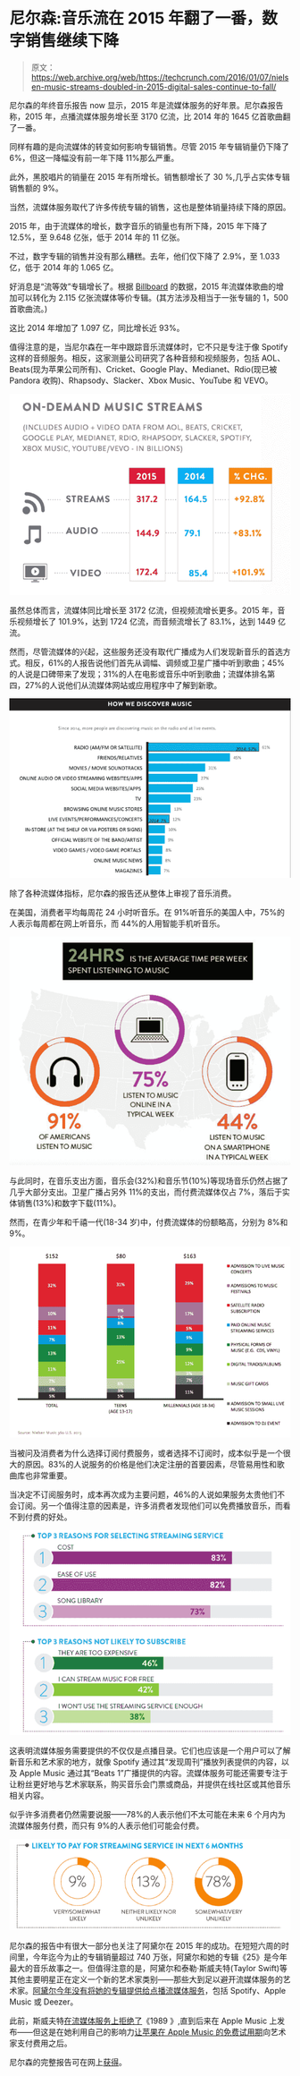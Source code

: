 # 尼尔森:音乐流在 2015 年翻了一番，数字销售继续下降

> 原文：<https://web.archive.org/web/https://techcrunch.com/2016/01/07/nielsen-music-streams-doubled-in-2015-digital-sales-continue-to-fall/>

尼尔森的年终音乐报告 now 显示，2015 年是流媒体服务的好年景。尼尔森报告称，2015 年，点播流媒体服务增长至 3170 亿流，比 2014 年的 1645 亿首歌曲翻了一番。

同样有趣的是向流媒体的转变如何影响专辑销售。尽管 2015 年专辑销量仍下降了 6%，但这一降幅没有前一年下降 11%那么严重。

此外，黑胶唱片的销量在 2015 年有所增长。销售额增长了 30 %,几乎占实体专辑销售额的 9%。

当然，流媒体服务取代了许多传统专辑的销售，这也是整体销量持续下降的原因。

2015 年，由于流媒体的增长，数字音乐的销量也有所下降，2015 年下降了 12.5%，至 9.648 亿张，低于 2014 年的 11 亿张。

不过，数字专辑的销售并没有那么糟糕。去年，他们仅下降了 2.9%，至 1.033 亿，低于 2014 年的 1.065 亿。

好消息是“流等效”专辑增长了。根据 [Billboard](https://web.archive.org/web/20230320024110/http://www.billboard.com/articles/business/6835216/us-recording-industry-2015-streams-double-adele-dominates-nielsen-music) 的数据，2015 年流媒体歌曲的增加可以转化为 2.115 亿张流媒体等价专辑。(其方法涉及相当于一张专辑的 1，500 首歌曲流。)

这比 2014 年增加了 1.097 亿，同比增长近 93%。

值得注意的是，当尼尔森在一年中跟踪音乐流媒体时，它不只是专注于像 Spotify 这样的音频服务。相反，这家测量公司研究了各种音频和视频服务，包括 AOL、Beats(现为苹果公司所有)、Cricket、Google Play、Medianet、Rdio(现已被 Pandora 收购)、Rhapsody、Slacker、Xbox Music、YouTube 和 VEVO。

![Screen Shot 2016-01-07 at 11.52.15 AM](img/b7e6b48b7db6d9c50edab37fb670b698.png)

虽然总体而言，流媒体同比增长至 3172 亿流，但视频流增长更多。2015 年，音乐视频增长了 101.9%，达到 1724 亿流，而音频流增长了 83.1%，达到 1449 亿流。

然而，尽管流媒体的兴起，这些服务还没有取代广播成为人们发现新音乐的首选方式。相反，61%的人报告说他们首先从调幅、调频或卫星广播中听到歌曲；45%的人说是口碑带来了发现；31%的人在电影或音乐中听到歌曲；流媒体排名第四，27%的人说他们从流媒体网站或应用程序中了解到新歌。

![Screen Shot 2016-01-07 at 11.53.24 AM](img/54adaa943f18f6fe319c1865c2a860ab.png)

除了各种流媒体指标，尼尔森的报告还从整体上审视了音乐消费。

在美国，消费者平均每周花 24 小时听音乐。在 91%听音乐的美国人中，75%的人表示每周都在网上听音乐，而 44%的人用智能手机听音乐。

![Screen Shot 2016-01-07 at 11.53.03 AM](img/3767d8ac0b569a8598364b4c31f6aac4.png)

与此同时，在音乐支出方面，音乐会(32%)和音乐节(10%)等现场音乐仍然占据了几乎大部分支出。卫星广播占另外 11%的支出，而付费流媒体仅占 7%，落后于实体销售(13%)和数字下载(11%)。

然而，在青少年和千禧一代(18-34 岁)中，付费流媒体的份额略高，分别为 8%和 9%。

![Screen Shot 2016-01-07 at 11.54.11 AM](img/44f8068c0a7defe0afba194a09ce38dd.png)

当被问及消费者为什么选择订阅付费服务，或者选择不订阅时，成本似乎是一个很大的原因。83%的人说服务的价格是他们决定注册的首要因素，尽管易用性和歌曲库也非常重要。

当决定不订阅服务时，成本再次成为主要问题，46%的人说如果服务太贵他们不会订阅。另一个值得注意的因素是，许多消费者发现他们可以免费播放音乐，而看不到付费的好处。

![Screen Shot 2016-01-07 at 11.54.55 AM](img/f7b53524070f4117ad74b1a907ba1169.png)

这表明流媒体服务需要提供的不仅仅是点播目录。它们也应该是一个用户可以了解新音乐和艺术家的地方，就像 Spotify 通过其“发现周刊”播放列表提供的内容，以及 Apple Music 通过其“Beats 1”广播提供的内容。流媒体服务可能还需要专注于让粉丝更好地与艺术家联系，购买音乐会门票或商品，并提供在线社区或其他音乐相关内容。

似乎许多消费者仍然需要说服——78%的人表示他们不太可能在未来 6 个月内为流媒体服务付费，而只有 9%的人表示他们可能会付费。

![Screen Shot 2016-01-07 at 11.56.17 AM](img/7fad07d1879dd4c021ab4e05de0bd565.png)

尼尔森的报告中有很大一部分也关注了阿黛尔在 2015 年的成功。在短短六周的时间里，今年迄今为止的专辑销量超过 740 万张，阿黛尔和她的专辑《25》是今年最大的音乐故事之一。但值得注意的是，阿黛尔和泰勒·斯威夫特(Taylor Swift)等其他主要明星正在定义一个新的艺术家类别——那些大到足以避开流媒体服务的艺术家。[阿黛尔今年没有将她的专辑提供给点播流媒体服务](https://web.archive.org/web/20230320024110/https://techcrunch.com/2015/11/19/dont-do-it-adele/#.s2agxy:kucd)，包括 Spotify、Apple Music 或 Deezer。

此前，斯威夫特[在流媒体服务上拒绝了](https://web.archive.org/web/20230320024110/https://techcrunch.com/2015/06/21/free-are-never-getting-back-together/)《1989 》,直到后来在 Apple Music 上发布——但这是在她利用自己的影响力[让苹果在 Apple Music 的免费试用期](https://web.archive.org/web/20230320024110/https://techcrunch.com/2015/06/21/apple-music-free-trial/#.s2agxy:YZNa)向艺术家支付费用之后。

尼尔森的完整报告可在网上[获得](https://web.archive.org/web/20230320024110/http://www.nielsen.com/us/en/insights/reports/2016/2015-music-us-year-end-report.html)。